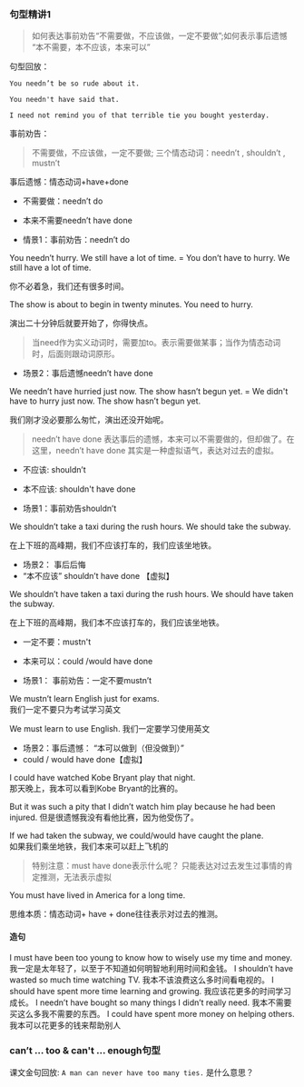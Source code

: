 ### 句型精讲1

> 如何表达事前劝告“不需要做，不应该做，一定不要做”;如何表示事后遗憾 “本不需要，本不应该，本来可以”

句型回放：

`You needn’t be so rude about it.`

`You needn't have said that.`

`I need not remind you of that terrible tie you bought yesterday. `

事前劝告：
> 不需要做，不应该做，一定不要做; 三个情态动词：needn’t , shouldn’t , mustn’t

事后遗憾：情态动词+have+done

- 不需要做：needn’t do  
- 本来不需要needn’t have done 

- 情景1：事前劝告：needn’t do 

You needn’t hurry. We still have a lot of time. = You don’t have to hurry. We still have a lot of time.

你不必着急，我们还有很多时间。

The show is about to begin in twenty minutes. You need to hurry.  

演出二十分钟后就要开始了，你得快点。

> 当need作为实义动词时，需要加to。表示需要做某事；当作为情态动词时，后面则跟动词原形。

- 场景2：事后遗憾needn’t have done 

We needn’t have hurried just now. The show hasn’t begun yet.  = We didn't have to hurry just now. The show hasn’t begun yet.              

我们刚才没必要那么匆忙，演出还没开始呢。

> needn’t have done 表达事后的遗憾，本来可以不需要做的，但却做了。在这里，needn’t have done 其实是一种虚拟语气，表达对过去的虚拟。

- 不应该: shouldn’t
- 本不应该:  shouldn't have done

- 场景1：事前劝告shouldn’t 

We shouldn’t take a taxi during the rush hours. We should take the subway.

在上下班的高峰期，我们不应该打车的，我们应该坐地铁。

- 场景2： 事后后悔
- “本不应该”  shouldn’t have done  【虚拟】

We shouldn’t have taken a taxi during the rush hours. We should have taken the subway.

在上下班的高峰期，我们本不应该打车的，我们应该坐地铁。

- 一定不要：mustn't 
- 本来可以：could /would have done

- 场景1： 事前劝告：一定不要mustn’t 

We mustn’t learn English just for exams.  
我们一定不要只为考试学习英文

We must learn to use English.
我们一定要学习使用英文

- 场景2：事后遗憾： “本可以做到（但没做到）”
- could / would have done【虚拟】

I could have watched Kobe Bryant play that night.   
那天晚上，我本可以看到Kobe Bryant的比赛的。

But it was such a pity that I didn’t watch him play because he had been injured.
但是很遗憾我没有看他比赛，因为他受伤了。

If we had taken the subway, we could/would have caught the plane.     
如果我们乘坐地铁，我们本来可以赶上飞机的

> 特别注意：must have done表示什么呢？ 只能表达对过去发生过事情的肯定推测，无法表示虚拟

You must have lived in America for a long time.

思维本质：情态动词+ have + done往往表示对过去的推测。

#### 造句

I must have been too young to know how to wisely use my time and money.
我一定是太年轻了，以至于不知道如何明智地利用时间和金钱。
I shouldn’t have wasted so much time watching TV.
我本不该浪费这么多时间看电视的。
I should have spent more time learning and growing.
我应该花更多的时间学习成长。
I needn’t have bought so many things I didn’t really need.
我本不需要买这么多我不需要的东西。
I could have spent more money on helping others.
我本可以花更多的钱来帮助别人

### can’t ... too & can't ... enough句型

课文金句回放: `A man can never have too many ties.` 是什么意思？







